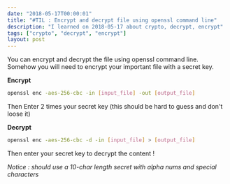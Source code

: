 ```yaml
---
date: "2018-05-17T00:00:01"
title: "#TIL : Encrypt and decrypt file using openssl command line"
description: "I learned on 2018-05-17 about crypto, decrypt, encrypt"
tags: ["crypto", "decrypt", "encrypt"]
layout: post
---
```



You can encrypt and decrypt the file using openssl command line. Somehow you will need to encrypt your important file with a secret key.

**Encrypt**

```bash
openssl enc -aes-256-cbc -in [input_file] -out [output_file]
```

Then Enter 2 times your secret key (this should be hard to guess and don't loose it)

**Decrypt**

```bash
openssl enc -aes-256-cbc -d -in [input_file] > [output_file]
```

Then enter your secret key to decrypt the content !

*Notice : should use a 10-char length secret with alpha nums and special characters*
